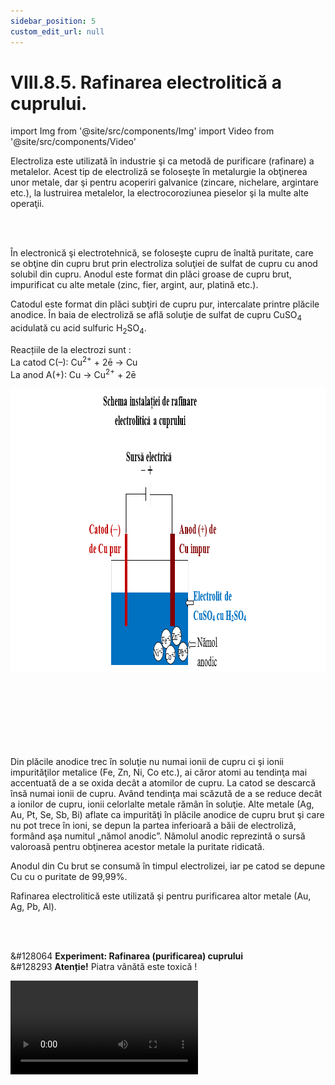 ```yaml
---
sidebar_position: 5
custom_edit_url: null
---
```


# VIII.8.5. Rafinarea electrolitică a cuprului.


import Img from '@site/src/components/Img'
import Video from '@site/src/components/Video'



<div class="alert alert--primary" role="alert">

Electroliza este utilizată în industrie şi ca metodă de purificare (rafinare) a metalelor. Acest tip de electroliză se foloseşte în metalurgie la obţinerea unor metale, dar şi pentru acoperiri galvanice (zincare, nichelare, argintare etc.), la lustruirea metalelor, la electrocoroziunea pieselor şi la multe alte operaţii. 


</div>

<br></br>


<div class="alert alert--primary" role="alert">

În electronică şi electrotehnică, se foloseşte cupru de înaltă puritate, care se obţine din cupru brut prin electroliza soluţiei de sulfat de cupru cu anod solubil din cupru. Anodul este format din plăci groase de cupru brut, impurificat cu alte metale (zinc, fier, argint, aur, platină etc.). 

Catodul este format din plăci subţiri de cupru pur, intercalate printre plăcile anodice. În baia de electroliză se află soluţie de sulfat de cupru CuSO<sub>4</sub> acidulată cu acid sulfuric H<sub>2</sub>SO<sub>4</sub>.

Reacțiile de la electrozi sunt :        
La catod C(–): Cu<sup>2+</sup> + 2ē → Cu         
La anod A(+): Cu → Cu<sup>2+</sup> + 2ē




<Img className="img-responsive4" src="chimie/clasa12/capitolul8/VIII-8-5-rafinarea-electrolitica-a-cuprului-poza1-schema-instalatiei-de-rafinare-electrolitica-a-cuprului.png" width="1000" height="456" lazy={false} />


<br></br>
<br></br>
<br></br>


Din plăcile anodice trec în soluţie nu numai ionii de cupru ci şi ionii impurităţilor metalice (Fe, Zn, Ni, Co etc.), ai căror atomi au tendinţa mai accentuată de a se oxida decât a atomilor de cupru. La catod se descarcă însă numai ionii de cupru. Având tendinţa mai scăzută de a se reduce decât a ionilor de cupru, ionii celorlalte metale rămân în soluţie. Alte metale (Ag, Au, Pt, Se, Sb, Bi) aflate ca impurităţi în plăcile anodice de cupru brut şi care nu pot trece în ioni, se depun la partea inferioară a băii de electroliză, formând aşa numitul „nămol anodic”. Nămolul anodic reprezintă o sursă valoroasă pentru obţinerea acestor metale la puritate ridicată. 

Anodul din Cu brut se consumă în timpul electrolizei, iar pe catod se depune Cu cu o puritate de 99,99%.

Rafinarea electrolitică este utilizată şi pentru purificarea altor metale (Au, Ag, Pb, Al).





</div>





<br></br>






<div class="alert alert--success" role="alert">

&#128064 **Experiment: Rafinarea (purificarea) cuprului**        
&#128293 **Atenție!** Piatra vânătă este toxică !



<Video src="https://www.youtube.com/embed/7oNLaY4R8LI" lazy={false} />


**Materiale necesare:**       
Alimentator (baterie de 9V), 2 electrozi de cupru (sârmă mai groasă), carton folosit ca suport pentru electrozi, soluţie de sulfat de cupru (piatra vânătăse găseşte la chimicale pentru stropit viţa-de-vie), pahar sau borcan, conductoare de legătură.


<br></br>


**Descrierea experimentului:**
- Taie un disc de carton cât gura paharului.
- Leagă cei doi electrozi la bornele bateriei şi introdu-i în paharul cu soluţie de sulfat de cupru.
- Lasă să treacă curentul electric prin soluţie timp de cel puţin 5-10 min. şi observă suprafaţa catodului (electrodul legat la polul negativ al bateriei).
- Ce observi ?
  > Pe suprafaţa catodului s-a depus un strat subţire roşiatic de cupru.



<br></br>



**Concluzia experimentului:**

**Acest experiment arată una din aplicaţiile electrolizei, foarte importantă în tehnică, şi-anume rafinarea metalelor care, numai pe cale electrolitică, permite obţinerea metalelor cu cea mai înaltă puritate (99,99% ). Ionii pozitivi de cupru din soluţie se neutralizează la catod. Cuprul depus pe catod se înnegreşte repede la contactul cu aerul atmosferic, deoarece se oxidează (oxidul de cupru este negru). Anodul, confecţionat din cupru, se consumă.**



</div>



